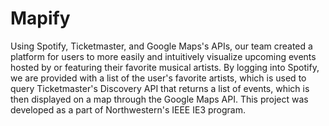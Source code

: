 # Mapify

Using Spotify, Ticketmaster, and Google Maps's APIs, our team created a platform for users to more easily and intuitively visualize upcoming events hosted by or featuring their favorite musical artists. By logging into Spotify, we are provided with a list of the user's favorite artists, which is used to query Ticketmaster's Discovery API that returns a list of events, which is then displayed on a map through the Google Maps API. This project was developed as a part of Northwestern's IEEE IE3 program.
